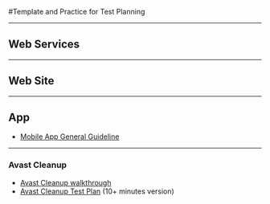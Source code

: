 #Template and Practice for Test Planning

---

## Web Services

---

## Web Site

---

## App

* [Mobile App General Guideline](App/Mobile_General.md)

---

### Avast Cleanup
* [Avast Cleanup walkthrough](App/AvastCleanup_walkthrough.md)
* [Avast Cleanup Test Plan](App/AvastCleanup_testplan.md) (10+ minutes version)

